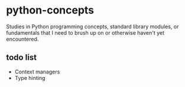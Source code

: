 python-concepts
===============
Studies in Python programming concepts, standard library modules, or fundamentals that I need to brush up on or otherwise haven't yet encountered.

todo list
---------
- Context managers
- Type hinting